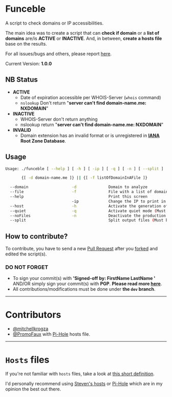 # Funceble

A script to check domains or IP accessibilities.

The main idea was to create a script that can **check if domain** or a **list of domains** are/is **ACTIVE** or **INACTIVE**. And, in between, **create a hosts file** base on the results.

For all issues/bugs and others, please report [here](https://github.com/funilrys/funceble/issues/new).

Current Version: **1.0.0**

## NB Status

* **ACTIVE** 
    * Date of expiration accessible per WHOIS-Server (`whois` command)
    * `nslookup` Don't return "**server can't find domain-name.me: NXDOMAIN**"
* **INACTIVE**
    * WHOIS-Server don't return anything
    * nslookup return "**server can't find domain-name.me: NXDOMAIN**"
* **INVALID**
    * Domain extension has an invalid format or is unregistered in **[IANA](https://www.iana.org/domains/root/db) Root Zone Database**.

## Usage

```sh
Usage: ./funceble [ --help ] [ -h ] [ -ip ] [ -q ] [ -n ] [ --split ]

       {[ -d domain-name.me ]} || {[ -f listOfDomainInAFile ]}

  --domain                   -d              Domain to analyze
  --file                     -f              File with a list of domains
  --help                                     Print this screen
                             -ip             Change the IP to print in the host file
  --host                     -h              Activate the generation of host (Must be before -d or -f)
  --quiet                    -q              Activate quiet mode (Must be before -d or -f)
  --noFiles                  -n              Deactivate the production of output files (Must be before -d or -f)
  --split                                    Split output files (Must be before -d or -f)
```

## How to contribute?

To contribute, you have to send a new [Pull Request](https://github.com/funilrys/funceble/compare) after you [forked](https://github.com/funilrys/funceble/pulls#fork-destination-box) and edited the script(s).

### DO NOT FORGET

* To sign your commit(s) with **'Signed-off by: FirstName LastName <e at mail dot com>'** AND/OR simply sign your commit(s) with **PGP**. **Please read more [here](https://github.com/blog/2144-gpg-signature-verification)**.
* All contributions/modifications must be done under **the `dev` branch**.
______________________

# Contributors

* [@mitchellkrogza](https://github.com/mitchellkrogza)
* [@PromoFaux](https://github.com/PromoFaux) with [Pi-Hole](https://github.com/pi-hole/pi-hole) hosts file.
_______________________

# `Hosts` files

If you're not familiar with `hosts` files, take a look at [this short definition](http://www.computerhope.com/jargon/h/hostsfil.htm).

I'd personally recommend using [Steven's hosts](https://github.com/StevenBlack/hosts) or [Pi-Hole](https://github.com/pi-hole/pi-hole) which are in my opinion the best out there.
